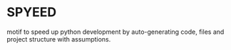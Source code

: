 # SPYEED

motif to speed up python development by auto-generating code, files and project structure with assumptions.